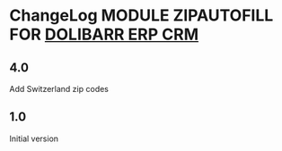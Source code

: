 # ChangeLog MODULE ZIPAUTOFILL FOR <a href="https://www.dolibarr.org">DOLIBARR ERP CRM</a>


## 4.0

Add Switzerland zip codes

## 1.0

Initial version